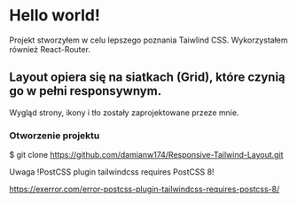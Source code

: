# Hello world!

Projekt stworzyłem w celu lepszego poznania Taiwlind CSS. Wykorzystałem również React-Router.

## Layout  opiera się na siatkach (Grid), które czynią go w pełni responsywnym.
Wygląd strony, ikony i tło zostały zaprojektowane przeze mnie.

### Otworzenie projektu
 $ git clone https://github.com/damianw174/Responsive-Tailwind-Layout.git

Uwaga
!PostCSS plugin tailwindcss requires PostCSS 8!

https://exerror.com/error-postcss-plugin-tailwindcss-requires-postcss-8/



